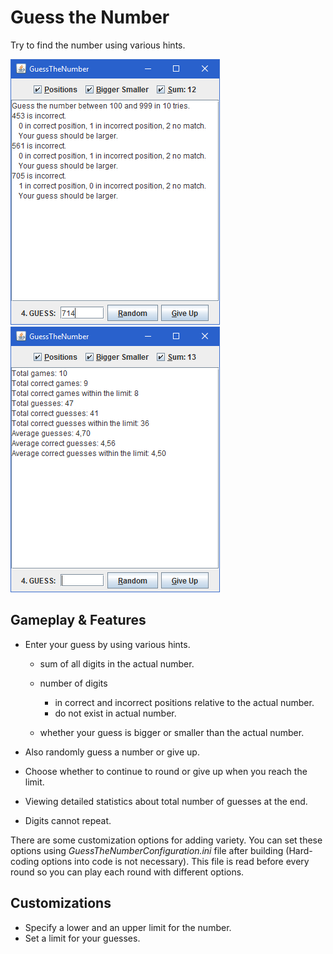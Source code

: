 # Guess the Number

Try to find the number using various hints.

![main](screenshots/main.bmp) ![statistics](screenshots/statistics.bmp)

## Gameplay & Features

- Enter your guess by using various hints.

  - sum of all digits in the actual number.
  - number of digits

    - in correct and incorrect positions relative to the actual number.
    - do not exist in actual number.

  - whether your guess is bigger or smaller than the actual number.

- Also randomly guess a number or give up.

- Choose whether to continue to round or give up when you reach the limit.

- Viewing detailed statistics about total number of guesses at the end.

- Digits cannot repeat.

There are some customization options for adding variety. You can set these options using _GuessTheNumberConfiguration.ini_ file after building (Hard-coding options into code is not necessary). This file is read before every round so you can play each round with different options.

## Customizations

- Specify a lower and an upper limit for the number.
- Set a limit for your guesses.
